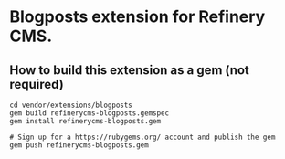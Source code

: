 # Blogposts extension for Refinery CMS.

## How to build this extension as a gem (not required)

    cd vendor/extensions/blogposts
    gem build refinerycms-blogposts.gemspec
    gem install refinerycms-blogposts.gem

    # Sign up for a https://rubygems.org/ account and publish the gem
    gem push refinerycms-blogposts.gem
